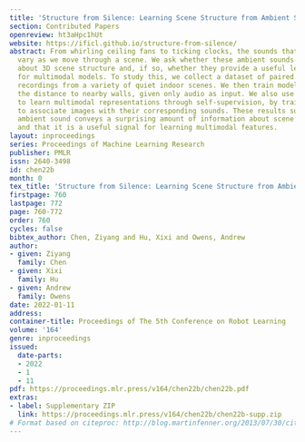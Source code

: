 ```yaml
---
title: 'Structure from Silence: Learning Scene Structure from Ambient Sound'
section: Contributed Papers
openreview: ht3aHpc1hUt
website: https://ificl.github.io/structure-from-silence/
abstract: From whirling ceiling fans to ticking clocks, the sounds that we hear subtly
  vary as we move through a scene. We ask whether these ambient sounds convey information
  about 3D scene structure and, if so, whether they provide a useful learning signal
  for multimodal models. To study this, we collect a dataset of paired audio and RGB-D
  recordings from a variety of quiet indoor scenes. We then train models that estimate
  the distance to nearby walls, given only audio as input. We also use these recordings
  to learn multimodal representations through self-supervision, by training a network
  to associate images with their corresponding sounds. These results suggest that
  ambient sound conveys a surprising amount of information about scene structure,
  and that it is a useful signal for learning multimodal features.
layout: inproceedings
series: Proceedings of Machine Learning Research
publisher: PMLR
issn: 2640-3498
id: chen22b
month: 0
tex_title: 'Structure from Silence: Learning Scene Structure from Ambient Sound'
firstpage: 760
lastpage: 772
page: 760-772
order: 760
cycles: false
bibtex_author: Chen, Ziyang and Hu, Xixi and Owens, Andrew
author:
- given: Ziyang
  family: Chen
- given: Xixi
  family: Hu
- given: Andrew
  family: Owens
date: 2022-01-11
address:
container-title: Proceedings of The 5th Conference on Robot Learning
volume: '164'
genre: inproceedings
issued:
  date-parts:
  - 2022
  - 1
  - 11
pdf: https://proceedings.mlr.press/v164/chen22b/chen22b.pdf
extras:
- label: Supplementary ZIP
  link: https://proceedings.mlr.press/v164/chen22b/chen22b-supp.zip
# Format based on citeproc: http://blog.martinfenner.org/2013/07/30/citeproc-yaml-for-bibliographies/
---
```

